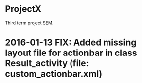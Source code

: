 # ProjectX
Third term project SEM.

# 2016-01-13 FIX: Added missing layout file for actionbar in class Result_activity (file: custom_actionbar.xml)
